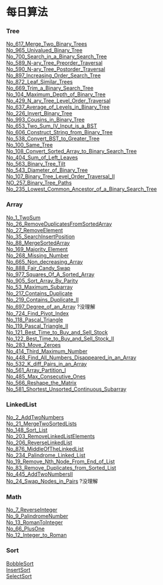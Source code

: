 # 每日算法
### Tree
[No_617_Merge_Two_Binary_Trees](/src/Tree/No_617_Merge_Two_Binary_Trees/Solution.java) </br>
[No_965_Univalued_Binary_Tree](/src/Tree/No_965_Univalued_Binary_Tree/Solution.java) </br>
[No_700_Search_in_a_Binary_Search_Tree](/src/Tree/No_700_Search_in_a_Binary_Search_Tree/Solution.java) </br>
[No_589_N-ary_Tree_Preorder_Traversal](/src/Tree/No_589_N_ary_Tree_Preorder_Traversal/Solution.java) </br>
[No_590_N-ary_Tree_Postorder_Traversal](/src/Tree/No_590_N_ary_Tree_Postorder_Traversal/Solution.java) </br>
[No_897_Increasing_Order_Search_Tree](/src/Tree/No_897_Increasing_Order_Search_Tree/Solution.java) </br>
[No_872_Leaf_Similar_Trees](/src/Tree/No_872_Leaf_Similar_Trees/Solution.java) </br>
[No_669_Trim_a_Binary_Search_Tree](/src/Tree/No_669_Trim_a_Binary_Search_Tree/Solution.java) </br>
[No_104_Maximum_Depth_of_Binary_Tree](/src/Tree/No_104_Maximum_Depth_of_Binary_Tree/Solution.java) </br>
[No_429_N_ary_Tree_Level_Order_Traversal](/src/Tree/No_429_N_ary_Tree_Level_Order_Traversal/Solution.java) </br>
[No_637_Average_of_Levels_in_Binary_Tree](/src/Tree/No_637_Average_of_Levels_in_Binary_Tree/Solution.java) </br>
[No_226_Invert_Binary_Tree](/src/Tree/No_226_Invert_Binary_Tree/Solution.java) </br>
[No_993_Cousins_in_Binary_Tree](/src/Tree/No_993_Cousins_in_Binary_Tree/Solution.java) </br>
[No_653_Two_Sum_IV_Input_is_a_BST](/src/Tree/No_653_Two_Sum_IV_Input_is_a_BST/Solution.java) </br>
[No_606_Construct_String_from_Binary_Tree](/src/Tree/No_606_Construct_String_from_Binary_Tree/Solution.java) </br>
[No_538_Convert_BST_to_Greater_Tree](/src/Tree/No_538_Convert_BST_to_Greater_Tree/Solution.java) </br>
[No_100_Same_Tree](/src/Tree/No_100_Same_Tree/Solution.java) </br>
[No_108_Convert_Sorted_Array_to_Binary_Search_Tree](/src/Tree/No_108_Convert_Sorted_Array_to_Binary_Search_Tree/Solution.java) </br>
[No_404_Sum_of_Left_Leaves](/src/Tree/No_404_Sum_of_Left_Leaves/Solution.java) </br>
[No_563_Binary_Tree_Tilt](/src/Tree/No_563_Binary_Tree_Tilt/Solution.java) </br>
[No_543_Diameter_of_Binary_Tree](/src/Tree/No_543_Diameter_of_Binary_Tree/Solution.java) </br>
[No_107_Binary_Tree_Level_Order_Traversal_II](/src/Tree/No_107_Binary_Tree_Level_Order_Traversal_II/Solution.java) </br>
[NO_257_Binary_Tree_Paths](/src/Tree/NO_257_Binary_Tree_Paths/Solution.java) </br>
[No_235_Lowest_Common_Ancestor_of_a_Binary_Search_Tree](/src/Tree/No_235_Lowest_Common_Ancestor_of_a_Binary_Search_Tree/Solution.java) </br>
### Array
[No_1_TwoSum](/src/Array/No_1_TwoSum/Solution.java) </br>
[No_26_RemoveDuplicatesFromSortedArray](/src/Array/No_26_RemoveDuplicatesFromSortedArray/Solution.java) </br>
[No_27_RemoveElement](/src/Array/No_27_RemoveElement/Solution.java) </br>
[No_35_SearchInsertPosition](/src/Array/No_35_SearchInsertPosition/Solution.java) </br>
[No_88_MergeSortedArray](/src/Array/No_88_MergeSortedArray/Solution.java) </br>
[No_169_Majority_Element](/src/Array/No_169_Majority_Element/Solution.java) </br>
[No_268_Missing_Number](/src/Array/No_268_Missing_Number/Solution.java) </br>
[No_665_Non_decreasing_Array](/src/Array/No_665_Non_Decreasing_Array/Solution.java) </br>
[No_888_Fair_Candy_Swap](/src/Array/No_888_Fair_Candy_Swap/Solution.java) </br>
[No_977_Squares_Of_A_Sorted_Array](/src/Array/No_977_Squares_Of_A_Sorted_Array/Solution.java) </br>
[No_905_Sort_Array_By_Parity](/src/Array/No_905_Sort_Array_By_Parity/Solution.java) </br>
[No_53_Maximum_Subarray](/src/Array/No_53_Maximum_Subarray/Solution.java) </br>
[No_217_Contains_Duplicate](/src/Array/No_217_Contains_Duplicate/Solution.java) </br>
[No_219_Contains_Duplicate_II](/src/Array/No_219_Contains_Duplicate_II/Solution.java) </br>
[No_697_Degree_of_an_Array](/src/Array/No_697_Degree_of_an_Array/Solution.java) ?没理解</br>
[No_724_Find_Pivot_Index](/src/Array/No_724_Find_Pivot_Index/Solution.java) </br>
[No_118_Pascal_Triangle](/src/Array/No_118_Pascal_Triangle/Solution.java) </br>
[No_119_Pascal_Triangle_II](/src/Array/No_119_Pascal_Triangle_II/Solution.java) </br>
[No_121_Best_Time_to_Buy_and_Sell_Stock](/src/Array/No_121_Best_Time_to_Buy_and_Sell_Stock/Solution.java) </br>
[No_122_Best_Time_to_Buy_and_Sell_Stock_II](/src/Array/No_122_Best_Time_to_Buy_and_Sell_Stock_ll/Solution.java) </br>
[No_283_Move_Zeroes](/src/Array/No_283_Move_Zeroes/Solution.java) </br>
[No_414_Third_Maximum_Number](/src/Array/No_414_Third_Maximum_Number/Solution.java) </br>
[No_448_Find_All_Numbers_Disappeared_in_an_Array](/src/Array/No_448_Find_All_Numbers_Disappeared_in_an_Array/Solution.java) </br>
[No_532_K_diff_Pairs_in_an_Array](/src/Array/No_532_K_diff_Pairs_in_an_Array/Solution.java) </br>
[No_561_Array_Partition_I](/src/Array/No_561_Array_Partition_I/Solution.java) </br>
[No_485_Max_Consecutive_Ones](/src/Array/No_485_Max_Consecutive_Ones/Solution.java) </br>
[No_566_Reshape_the_Matrix](/src/Array/No_566_Reshape_the_Matrix/Solution.java) </br>
[No_581_Shortest_Unsorted_Continuous_Subarray](/src/Array/No_581_Shortest_Unsorted_Continuous_Subarray/Solution.java) </br>
### LinkedList
[No_2_AddTwoNumbers](/src/LinkedList/No_2_AddTwoNumbers/Solution.java) </br>
[No_21_MergeTwoSortedLists](/src/LinkedList/No_21_MergeTwoSortedLists/Solution.java) </br>
[No_148_Sort_List](/src/LinkedList/No_148_Sort_List/Solution.java) </br>
[No_203_RemoveLinkedListElements](/src/LinkedList/No_203_RemoveLinkedListElements/Solution.java) </br>
[No_206_ReverseLinkedList](/src/LinkedList/No_206_ReverseLinkedList/Solution.java) </br>
[No_876_MiddleOfTheLinkedList](/src/LinkedList/No_876_MiddleOfTheLinkedList/Solution.java) </br>
[No_234_Palindrome_Linked_List](/src/LinkedList/No_234_Palindrome_Linked_List/Solution.java) </br>
[No_19_Remove_Nth_Node_From_End_of_List](/src/LinkedList/No_19_Remove_Nth_Node_From_End_of_List/Solution.java) </br>
[No_83_Remove_Duplicates_from_Sorted_List](/src/LinkedList/No_83_Remove_Duplicates_from_Sorted_List/Solution.java) </br>
[No_445_AddTwoNumbersII](/src/LinkedList/No_445_AddTwoNumbersII/Solution.java) </br>
[No_24_Swap_Nodes_in_Pairs](/src/LinkedList/No_24_Swap_Nodes_in_Pairs/Solution.java) ?没理解 </br>
### Math
[No_7_ReverseInteger](/src/Math/No_7_ReverseInteger/Solution.java) </br>
[No_9_PalindromeNumber](/src/Math/No_9_PalindromeNumber/Solution.java) </br>
[No_13_RomanToInteger](/src/Math/No_13_RomanToInteger/Solution.java) </br>
[No_66_PlusOne](/src/Math/No_66_PlusOne/Solution.java) </br>
[No_12_Integer_to_Roman](/src/Math/No_12_Integer_to_Roman/Solution.java) </br>
### Sort
[BobbleSort](/src/Sort/BobbleSort.java) </br>
[InsertSort](/src/Sort/InsertSort.java) </br>
[SelectSort](/src/Sort/SelectSort.java) </br>
